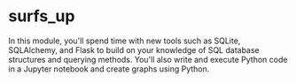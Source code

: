 # surfs_up
In this module, you'll spend time with new tools such as SQLite, SQLAlchemy, and Flask to build on your knowledge of SQL database structures and querying methods. You'll also write and execute Python code in a Jupyter notebook and create graphs using Python.
